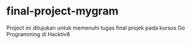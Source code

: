# final-project-mygram
Project ini ditujukan untuk memenuhi tugas final projek pada kursus Go Programming di Hacktiv8
